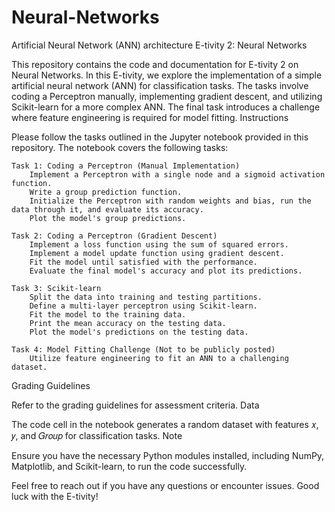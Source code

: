 # Neural-Networks
Artificial Neural Network (ANN) architecture
E-tivity 2: Neural Networks

This repository contains the code and documentation for E-tivity 2 on Neural Networks. In this E-tivity, we explore the implementation of a simple artificial neural network (ANN) for classification tasks. The tasks involve coding a Perceptron manually, implementing gradient descent, and utilizing Scikit-learn for a more complex ANN. The final task introduces a challenge where feature engineering is required for model fitting.
Instructions

Please follow the tasks outlined in the Jupyter notebook provided in this repository. The notebook covers the following tasks:

    Task 1: Coding a Perceptron (Manual Implementation)
        Implement a Perceptron with a single node and a sigmoid activation function.
        Write a group prediction function.
        Initialize the Perceptron with random weights and bias, run the data through it, and evaluate its accuracy.
        Plot the model's group predictions.

    Task 2: Coding a Perceptron (Gradient Descent)
        Implement a loss function using the sum of squared errors.
        Implement a model update function using gradient descent.
        Fit the model until satisfied with the performance.
        Evaluate the final model's accuracy and plot its predictions.

    Task 3: Scikit-learn
        Split the data into training and testing partitions.
        Define a multi-layer perceptron using Scikit-learn.
        Fit the model to the training data.
        Print the mean accuracy on the testing data.
        Plot the model's predictions on the testing data.

    Task 4: Model Fitting Challenge (Not to be publicly posted)
        Utilize feature engineering to fit an ANN to a challenging dataset.

Grading Guidelines

Refer to the grading guidelines for assessment criteria.
Data

The code cell in the notebook generates a random dataset with features 𝑥, 𝑦, and 𝐺𝑟𝑜𝑢𝑝 for classification tasks.
Note

Ensure you have the necessary Python modules installed, including NumPy, Matplotlib, and Scikit-learn, to run the code successfully.

Feel free to reach out if you have any questions or encounter issues. Good luck with the E-tivity!
